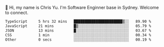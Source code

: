 👋 Hi, my name is Chris Yu. I'm Software Enginner base in Sydney. Welcome to connect.

<!--START_SECTION:waka-->

```txt
TypeScript     5 hrs 32 mins   ██████████████████████▒░░   89.90 %
JavaScript     21 mins         █▒░░░░░░░░░░░░░░░░░░░░░░░   05.79 %
JSON           13 mins         █░░░░░░░░░░░░░░░░░░░░░░░░   03.67 %
CSS            1 min           ░░░░░░░░░░░░░░░░░░░░░░░░░   00.34 %
Other          0 secs          ░░░░░░░░░░░░░░░░░░░░░░░░░   00.19 %
```

<!--END_SECTION:waka-->
